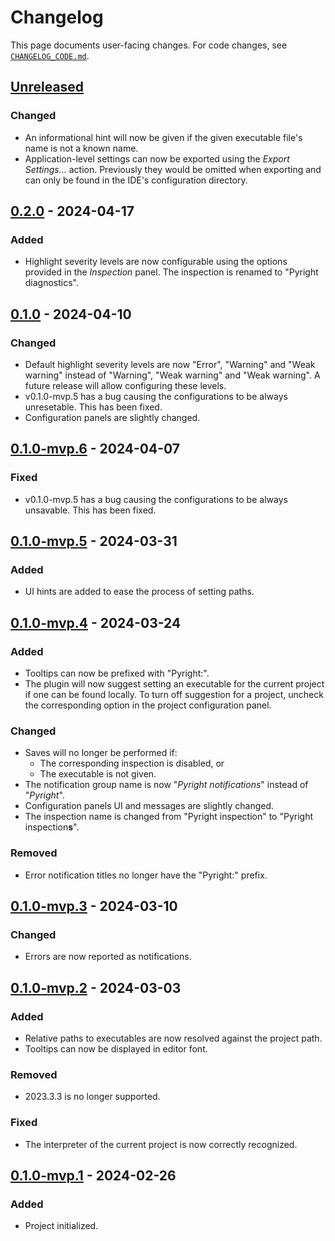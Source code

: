 <!-- Keep a Changelog guide -> https://keepachangelog.com -->

# Changelog

This page documents user-facing changes.
For code changes, see [`CHANGELOG_CODE.md`][_-1].


  [_-1]: ./CHANGELOG_CODE.md


## [Unreleased]

### Changed

* An informational hint will now be given if
  the given executable file's name is not a known name.
* Application-level settings can now be exported using the
  <i>Export Settings...</i> action.
  Previously they would be omitted when exporting
  and can only be found in the IDE's configuration directory.


## [0.2.0] - 2024-04-17

### Added

* Highlight severity levels are now configurable
  using the options provided in the <i>Inspection</i> panel.
  The inspection is renamed to "Pyright diagnostics".


## [0.1.0] - 2024-04-10

### Changed

* Default highlight severity levels are now "Error", "Warning" and "Weak warning"
  instead of "Warning", "Weak warning" and "Weak warning".
  A future release will allow configuring these levels.
* v0.1.0-mvp.5 has a bug causing the configurations to be always unresetable.
  This has been fixed.
* Configuration panels are slightly changed.


## [0.1.0-mvp.6] - 2024-04-07

### Fixed

* v0.1.0-mvp.5 has a bug causing the configurations to be always unsavable.
  This has been fixed.


## [0.1.0-mvp.5] - 2024-03-31

### Added

* UI hints are added to ease the process of setting paths.


## [0.1.0-mvp.4] - 2024-03-24

### Added

* Tooltips can now be prefixed with "Pyright:".
* The plugin will now suggest setting an executable
  for the current project if one can be found locally.
  To turn off suggestion for a project, uncheck
  the corresponding option in the project configuration panel.

### Changed

* Saves will no longer be performed if:
  * The corresponding inspection is disabled, or
  * The executable is not given.
* The notification group name is now "*Pyright notifications*"
  instead of "*Pyright*".
* Configuration panels UI and messages are slightly changed.
* The inspection name is changed from "Pyright inspection"
  to "Pyright inspection<b>s</b>".

### Removed

* Error notification titles no longer have the "Pyright:" prefix.


## [0.1.0-mvp.3] - 2024-03-10

### Changed

* Errors are now reported as notifications.


## [0.1.0-mvp.2] - 2024-03-03

### Added

* Relative paths to executables are now resolved against the project path.
* Tooltips can now be displayed in editor font.

### Removed

* 2023.3.3 is no longer supported.

### Fixed

* The interpreter of the current project is now correctly recognized.


## [0.1.0-mvp.1] - 2024-02-26

### Added

* Project initialized.


  [Unreleased]: https://github.com/InSyncWithFoo/pyright-for-pycharm/compare/v0.2.0..HEAD
  [0.2.0]: https://github.com/InSyncWithFoo/pyright-for-pycharm/compare/v0.1.0..v0.2.0
  [0.1.0]: https://github.com/InSyncWithFoo/pyright-for-pycharm/compare/v0.1.0-mvp.6..v0.1.0
  [0.1.0-mvp.6]: https://github.com/InSyncWithFoo/pyright-for-pycharm/compare/v0.1.0-mvp.5..v0.1.0-mvp.6
  [0.1.0-mvp.5]: https://github.com/InSyncWithFoo/pyright-for-pycharm/compare/v0.1.0-mvp.4..v0.1.0-mvp.5
  [0.1.0-mvp.4]: https://github.com/InSyncWithFoo/pyright-for-pycharm/compare/v0.1.0-mvp.3..v0.1.0-mvp.4
  [0.1.0-mvp.3]: https://github.com/InSyncWithFoo/pyright-for-pycharm/compare/v0.1.0-mvp.2..v0.1.0-mvp.3
  [0.1.0-mvp.2]: https://github.com/InSyncWithFoo/pyright-for-pycharm/compare/v0.1.0-mvp.1..v0.1.0-mvp.2
  [0.1.0-mvp.1]: https://github.com/InSyncWithFoo/pyright-for-pycharm/commits
